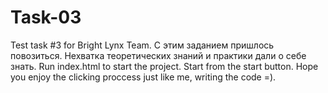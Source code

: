 # Task-03
Test task #3 for Bright Lynx Team.
С этим заданием пришлось повозиться. Нехватка теоретических знаний и практики дали о себе знать.
Run index.html to start the project. Start from the start button. Hope you enjoy the clicking proccess just like me, writing the code =).

